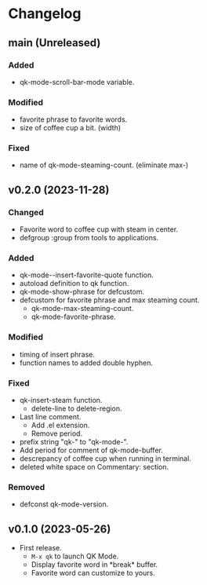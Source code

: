 # Changelog

## main (Unreleased)

### Added
- qk-mode-scroll-bar-mode variable.

### Modified
- favorite phrase to favorite words.
- size of coffee cup a bit. (width)

### Fixed
- name of qk-mode-steaming-count. (eliminate max-)

## v0.2.0 (2023-11-28)

### Changed
- Favorite word to coffee cup with steam in center.
- defgroup :group from tools to applications.

### Added
- qk-mode--insert-favorite-quote function.
- autoload definition to qk function.
- qk-mode-show-phrase for defcustom.
- defcustom for favorite phrase and max steaming count.
  - qk-mode-max-steaming-count.
  - qk-mode-favorite-phrase.

### Modified
- timing of insert phrase.
- function names to added double hyphen.

### Fixed
- qk-insert-steam function.
  - delete-line to delete-region.
- Last line comment.
  - Add .el extension.
  - Remove period.
- prefix string "qk-" to "qk-mode-".
- Add period for comment of qk-mode-buffer.
- descrepancy of coffee cup when running in terminal.
- deleted white space on Commentary: section.

### Removed
- defconst qk-mode-version.

## v0.1.0 (2023-05-26)

- First release.
  - `M-x qk` to launch QK Mode.
  - Display favorite word in \*break\* buffer.
  - Favorite word can customize to yours.
